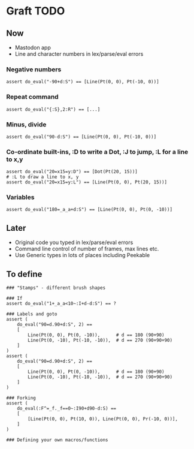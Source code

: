 # Graft TODO

## Now

* Mastodon app
* Line and character numbers in lex/parse/eval errors

### Negative numbers
```
assert do_eval("-90+d:S") == [Line(Pt(0, 0), Pt(-10, 0))]
```

### Repeat command
```
assert do_eval("{:S},2:R") == [...]
```

### Minus, divide
```
assert do_eval("90-d:S") == [Line(Pt(0, 0), Pt(-10, 0))]
```

### Co-ordinate built-ins, :D to write a Dot, :J to jump, :L for a line to x,y
```
assert do_eval("20=x15=y:D") == [Dot(Pt(20, 15))]
# :L to draw a line to x, y
assert do_eval("20=x15=y:L") == [Line(Pt(0, 0), Pt(20, 15))]
```

### Variables
```
assert do_eval("180=_a_a+d:S") == [Line(Pt(0, 0), Pt(0, -10))]
```

## Later

* Original code you typed in lex/parse/eval errors
* Command line control of number of frames, max lines etc.
* Use Generic types in lots of places including Peekable

## To define

```
### "Stamps" - different brush shapes

### If
assert do_eval("1+_a_a<10~:I+d-d:S") == ?

### Labels and goto
assert (
    do_eval("90=d.90+d:S", 2) ==
    [
        Line(Pt(0, 0), Pt(0, -10)),      # d == 180 (90+90)
        Line(Pt(0, -10), Pt(-10, -10)),  # d == 270 (90+90+90)
    ]
)
assert (
    do_eval("90=d.90+d:S", 2) ==
    [
        Line(Pt(0, 0), Pt(0, -10)),      # d == 180 (90+90)
        Line(Pt(0, -10), Pt(-10, -10)),  # d == 270 (90+90+90)
    ]
)

### Forking
assert (
    do_eval(:F^=_f._f==0~:I90+d90-d:S) ==
    [
        [Line(Pt(0, 0), Pt(10, 0)), Line(Pt(0, 0), Pr(-10, 0))],
    ]
)

### Defining your own macros/functions
```
